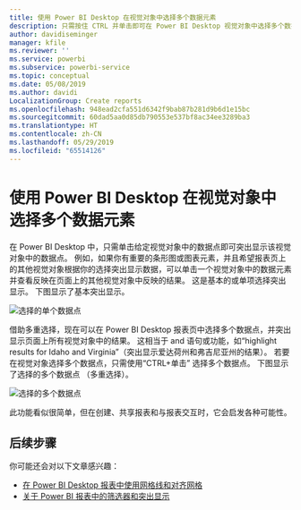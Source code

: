 ```yaml
---
title: 使用 Power BI Desktop 在视觉对象中选择多个数据元素
description: 只需按住 CTRL 并单击即可在 Power BI Desktop 视觉对象中选择多个数据点
author: davidiseminger
manager: kfile
ms.reviewer: ''
ms.service: powerbi
ms.subservice: powerbi-service
ms.topic: conceptual
ms.date: 05/08/2019
ms.author: davidi
LocalizationGroup: Create reports
ms.openlocfilehash: 948ead2cfa551d6342f9bab87b281d9b6d1e15bc
ms.sourcegitcommit: 60dad5aa0d85db790553e537bf8ac34ee3289ba3
ms.translationtype: HT
ms.contentlocale: zh-CN
ms.lasthandoff: 05/29/2019
ms.locfileid: "65514126"
---
```

# <a name="multi-select-data-elements-in-visuals-using-power-bi-desktop"></a>使用 Power BI Desktop 在视觉对象中选择多个数据元素

在 Power BI Desktop 中，只需单击给定视觉对象中的数据点即可突出显示该视觉对象中的数据点。 例如，如果你有重要的条形图或图表元素，并且希望报表页上的其他视觉对象根据你的选择突出显示数据，可以单击一个视觉对象中的数据元素并查看反映在页面上的其他视觉对象中反映的结果。 这是基本的或单项选择突出显示。 下图显示了基本突出显示。 

![选择的单个数据点](media/desktop-multi-select/multi-select_01.png)

借助多重选择，现在可以在 Power BI Desktop  报表页中选择多个数据点，并突出显示页面上所有视觉对象中的结果。 这相当于 and  语句或功能，如“highlight results for Idaho and  Virginia”（突出显示爱达荷州和弗吉尼亚州的结果）。 若要在视觉对象选择多个数据点，只需使用“CTRL+单击”  选择多个数据点。 下图显示了选择的多个数据点  （多重选择）。

![选择的多个数据点](media/desktop-multi-select/multi-select_02.png)

此功能看似很简单，但在创建、共享报表和与报表交互时，它会启发各种可能性。 

## <a name="next-steps"></a>后续步骤

你可能还会对以下文章感兴趣：

* [在 Power BI Desktop 报表中使用网格线和对齐网格](desktop-gridlines-snap-to-grid.md)
* [关于 Power BI 报表中的筛选器和突出显示](power-bi-reports-filters-and-highlighting.md)

